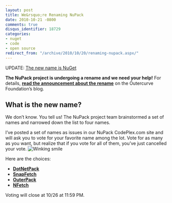 ```yaml
---
layout: post
title: We&rsquo;re Renaming NuPack
date: 2010-10-21 -0800
comments: true
disqus_identifier: 18729
categories:
- nuget
- code
- open source
redirect_from: "/archive/2010/10/20/renaming-nupack.aspx/"
---
```


UPDATE: [The new name is
NuGet](https://haacked.com/archive/2010/10/29/nupack-is-now-nuget.aspx "NuPack renamed")

**The NuPack project is undergoing a rename and we need your help!** For
details, **[read the announcement about the
rename](http://www.outercurve.org/Blogs/EntryId/22/Changing-the-NuPack-Project-Name "Announcing renaming NuPack")**
on the Outercurve Foundation’s blog.

What is the new name?
---------------------

We don’t know. You tell us! The NuPack project team brainstormed a set
of names and narrowed down the list to four names.

I’ve posted a set of names as issues in our NuPack CodePlex.com site and
will ask you to vote for your favorite name among the lot. Vote for as
many as you want, but realize that if you vote for all of them, you’ve
just cancelled your vote. ![Winking
smile](https://haacked.com/images/haacked_com/WindowsLiveWriter/Were-Renaming-NuPack_F06B/wlEmoticon-winkingsmile_2.png)

Here are the choices:

-   **[DotNetPack](http://nupack.codeplex.com/workitem/270 "Vote on DotNetPack")**
-   **[SnapFetch](http://nupack.codeplex.com/workitem/271 "Vote on SnapFetch")**
-   **[OuterPack](http://nupack.codeplex.com/workitem/272 "Vote on OuterPack")**
-   **[NFetch](http://nupack.codeplex.com/workitem/273 "Vote on NFetch")**

Voting will close at 10/26 at 11:59 PM.


